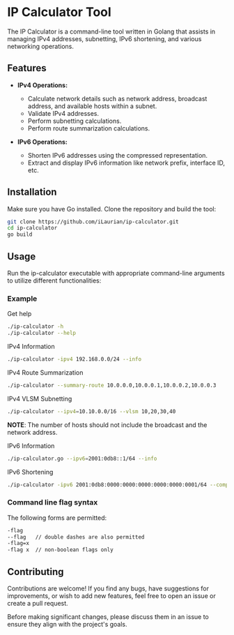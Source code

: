 # IP Calculator Tool

The IP Calculator is a command-line tool written in Golang that assists in managing IPv4 addresses, subnetting, IPv6 shortening, and various networking operations.

## Features

- **IPv4 Operations:**
  - Calculate network details such as network address, broadcast address, and available hosts within a subnet.
  - Validate IPv4 addresses.
  - Perform subnetting calculations.
  - Perform route summarization calculations.
  
- **IPv6 Operations:**
  - Shorten IPv6 addresses using the compressed representation.
  - Extract and display IPv6 information like network prefix, interface ID, etc.

## Installation

Make sure you have Go installed. Clone the repository and build the tool:

```bash
git clone https://github.com/iLaurian/ip-calculator.git
cd ip-calculator
go build
```

## Usage

Run the ip-calculator executable with appropriate command-line arguments to utilize different functionalities:

### Example

Get help
```bash
./ip-calculator -h
./ip-calculator --help
```

IPv4 Information
```bash
./ip-calculator -ipv4 192.168.0.0/24 --info
```

IPv4 Route Summarization
```bash
./ip-calculator --summary-route 10.0.0.0,10.0.0.1,10.0.0.2,10.0.0.3
```

IPv4 VLSM Subnetting
```bash
./ip-calculator --ipv4=10.10.0.0/16 --vlsm 10,20,30,40
```
__NOTE__: The number of hosts should not include the broadcast and the network address. 

IPv6 Information
```bash
./ip-calculator.go --ipv6=2001:0db8::1/64 --info
```

IPv6 Shortening
```bash
./ip-calculator -ipv6 2001:0db8:0000:0000:0000:0000:0000:0001/64 --compress
```

### Command line flag syntax

The following forms are permitted:
```bash
-flag
--flag   // double dashes are also permitted
-flag=x
-flag x  // non-boolean flags only
```

## Contributing

Contributions are welcome! If you find any bugs, have suggestions for improvements, or wish to add new features, feel free to open an issue or create a pull request.

Before making significant changes, please discuss them in an issue to ensure they align with the project's goals.